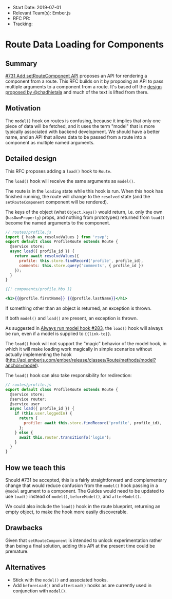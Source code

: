 - Start Date: 2019-07-01
- Relevant Team(s): Ember.js
- RFC PR: 
- Tracking: 

# Route Data Loading for Components

## Summary

[#731 Add setRouteComponent API](https://github.com/emberjs/rfcs/pull/731) proposes an API for rendering a component from a route. This RFC builds on it by proposing an API to pass multiple arguments to a component from a route. It's based off the [design proposed by @chadhietala](https://gist.github.com/chadhietala/50b977a7d3476069892d351c65af418c) and much of the text is lifted from there.

## Motivation

The `model()` hook on routes is confusing, because it implies that only one piece of data will be fetched, and it uses the term "model" that is more typically associated with backend development. We should have a better name, and an API that allows data to be passed from a route into a component as multiple named arguments.

## Detailed design

This RFC proposes adding a `load()` hook to `Route`. 

The `load()` hook will receive the same arguments as `model()`.

The route is in the `loading` state while this hook is run. When this hook has finished running, the route will change to the `resolved` state (and the `setRouteComponent` component will be rendered).

The keys of the object (what `Object.keys()` would return, i.e. only the own (`hasOwnProperty`) props, and nothing from prototypes) returned from `load()` become the named arguments to the component.

```js
// routes/profile.js
import { hash as resolveValues } from 'rsvp';
export default class ProfileRoute extends Route {
  @service store;
  async load({ profile_id }) {
    return await resolveValues({
      profile: this.store.findRecord('profile', profile_id),
      comments: this.store.query('comments', { profile_id })
    });
  }
}
```

```hbs
{{! components/profile.hbs }}

<h1>{{@profile.firstName}} {{@profile.lastName}}</h1>
```

If something other than an object is returned, an exception is thrown.

If both `model()` and `load()` are present, an exception is thrown.

As suggested in [Always run model hook #283](https://github.com/emberjs/rfcs/pull/283), the `load()` hook will always be run, even if a model is supplied to `{{link-to}}`.

The `load()` hook will not support the "magic" behavior of the model hook, in which it will make loading work magically in simple scenarios without actually implementing the hook (http://api.emberjs.com/ember/release/classes/Route/methods/model?anchor=model).

The `load()` hook can also take responsibility for redirection:

```js
// routes/profile.js
export default class ProfileRoute extends Route {
  @service store;
  @service router;
  @service user
  async load({ profile_id }) {
    if (this.user.loggedIn) {
      return {
        profile: await this.store.findRecord('profile', profile_id),
      };
    } else {
      await this.router.transitionTo('login');
    }
  }
}
```

## How we teach this

Should #731 be accepted, this is a fairly straightforward and complementary change that would reduce confusion from the `model()` hook passing in a `@model` argument to a component. The Guides would need to be updated to use `load()` instead of `model()`, `beforeModel()`, and `afterModel()`.

We could also include the `load()` hook in the route blueprint, returning an empty object, to make the hook more easily discoverable.

## Drawbacks

Given that `setRouteComponent` is intended to unlock experimentation rather than being a final solution, adding this API at the present time could be premature.

## Alternatives

* Stick with the `model()` and associated hooks.
* Add `beforeLoad()` and `afterLoad()` hooks as are currently used in conjunction with `model()`.
